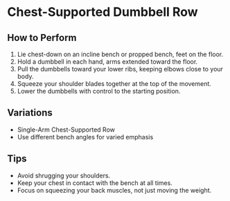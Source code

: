 # Chest-Supported Dumbbell Row

## How to Perform
1. Lie chest-down on an incline bench or propped bench, feet on the floor.
2. Hold a dumbbell in each hand, arms extended toward the floor.
3. Pull the dumbbells toward your lower ribs, keeping elbows close to your body.
4. Squeeze your shoulder blades together at the top of the movement.
5. Lower the dumbbells with control to the starting position.

## Variations
- Single-Arm Chest-Supported Row
- Use different bench angles for varied emphasis

## Tips
- Avoid shrugging your shoulders.
- Keep your chest in contact with the bench at all times.
- Focus on squeezing your back muscles, not just moving the weight.
